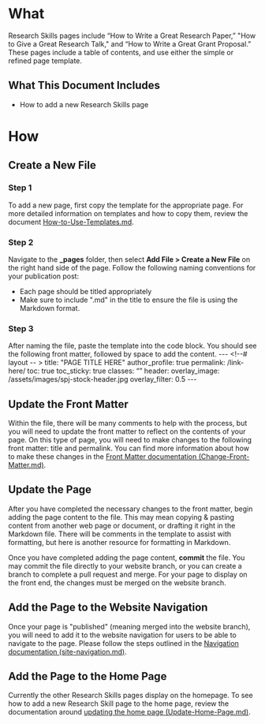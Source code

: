 # What

Research Skills pages include “How to Write a Great Research Paper,” "How to Give a Great Research Talk," and “How to Write a Great Grant Proposal.” These pages include a table of contents, and use either the simple or refined page template.

## What This Document Includes

- How to add a new Research Skills page


# How 

## Create a New File 

### Step 1

To add a new page, first copy the template for the appropriate page. For more detailed information on templates and how to copy them, review the document [How-to-Use-Templates.md](https://github.com/simonpj/www.peytonjones.org/blob/gh-pages/_documentation/How-to-Use-Templates.md).


### Step 2

Navigate to the **_pages** folder, then select **Add File > Create a New File** on the right hand side of the page. Follow the following naming conventions for your publication post: 

- Each page should be titled appropriately 
- Make sure to include ".md" in the title to ensure the file is using the Markdown format. 


### Step 3

After naming the file, paste the template into the code block. You should see the following front matter, followed by space to add the content.
    ---
    <!--# layout -- >
    title: "PAGE TITLE HERE"
    author_profile: true
    permalink: /link-here/
    toc: true 
    toc_sticky: true
    classes: “”
    header:
            overlay_image: /assets/images/spj-stock-header.jpg 
            overlay_filter: 0.5
    ---

## Update the Front Matter

Within the file, there will be many comments to help with the process, but you will need to update the front matter to reflect on the contents of your page. On this type of page, you will need to make changes to the following front matter: title and permalink. You can find more information about how to make these changes in the [Front Matter documentation (Change-Front-Matter.md)](https://github.com/simonpj/www.peytonjones.org/blob/gh-pages/_documentation/Change-Front-Matter.md).


## Update the Page

After you have completed the necessary changes to the front matter, begin adding the page content to the file. This may mean copying & pasting content from another web page or document, or drafting it right in the Markdown file. There will be comments in the template to assist with formatting, but here is another resource for formatting in Markdown.

Once you have completed adding the page content, **commit** the file. You may commit the file directly to your website branch, or you can create a branch to complete a pull request and merge. For your page to display on the front end, the changes must be merged on the website branch.


## Add the Page to the Website Navigation

Once your page is "published" (meaning merged into the website branch), you will need to add it to the website navigation for users to be able to navigate to the page. Please follow the steps outlined in the [Navigation documentation (site-navigation.md)](https://github.com/simonpj/www.peytonjones.org/blob/gh-pages/_documentation/Update-Site-Navigation.md).


## Add the Page to the Home Page

Currently the other Research Skills pages display on the homepage. To see how to add a new Research Skill page to the home page, review the documentation around [updating the home page (Update-Home-Page.md)](https://github.com/simonpj/www.peytonjones.org/blob/gh-pages/_documentation/Update-Home-Page.md). 
